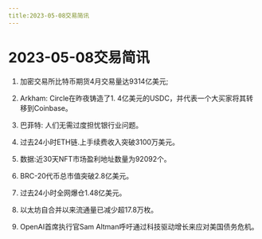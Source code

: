 ```yaml
---
title:2023-05-08交易简讯
---
```


# 2023-05-08交易简讯

1. 加密交易所比特币期货4月交易量达9314亿美元;

2. Arkham: Circle在昨夜铸造了1. 4亿美元的USDC，并代表一个大买家将其转移到Coinbase。

3. 巴菲特: 人们无需过度担忧银行业问题。

4. 过去24小时ETH链.上手续费收入突破3100万美元。

5. 数据:近30天NFT市场盈利地址数量为92092个。

6. BRC-20代币总市值突破2.8亿美元。

7. 过去24小时全网爆仓1.48亿美元。

8. 以太坊自合并以来流通量已减少超17.8万枚。

9. OpenAI首席执行官Sam Altman呼吁通过科技驱动增长来应对美国债务危机。

